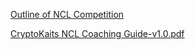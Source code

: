<a href = "https://moodle.cravencc.edu/pluginfile.php/1020325/mod_resource/content/1/CryptoKaits%20NCL%20Coaching%20Guide-v1.0.pdf" target = "_self">Outline of NCL Competition</a><br>


[CryptoKaits NCL Coaching Guide-v1.0.pdf](https://github.com/NataIeigh/NCL-Spring-2022/files/7602108/CryptoKaits.NCL.Coaching.Guide-v1.0.pdf)

 
